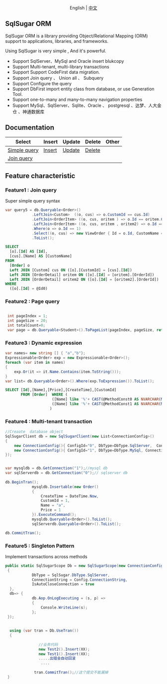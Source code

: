 
<p  align="center">
    <span>English</span> |  
    <a href="https://www.donet5.com/Home/Doc">中文</a>
</p>
 


## SqlSugar ORM

SqlSugar ORM is a library providing Object/Relational Mapping (ORM) support to applications, libraries, and frameworks.

Using SqlSugar is very simple , And it's powerful.

- Support SqlServer、MySql and Oracle  insert blukcopy  
- Support Multi-tenant, multi-library transactions
- Support Support CodeFirst data migration.
- Support Join query 、  Union all 、 Subquery 
- Support Configure the query  
- Support DbFirst import entity class from database, or use Generation Tool.
- Support one-to-many and many-to-many navigation properties
- Support MySql、SqlServer、Sqlite、Oracle 、 postgresql 、达梦、人大金仓 、神通数据库

##  Documentation
|Select  | Insert    | Update  | Delete| Other |
| ----- | --------- | ----------- | ------- |------- |
| <a  target="_bank" href="https://www.donet5.com/Home/Doc?typeId=1187">Simple query</a> | <a href="https://www.donet5.com/Home/Doc?typeId=1193"> Insert </a> |<a href="https://www.donet5.com/Home/Doc?typeId=1191">Update</a>|    <a href="https://www.donet5.com/Home/Doc?typeId=1195">Delete</a>    ||
| <a target="_bank" href="https://www.donet5.com/Home/Doc?typeId=1185">Join query </a> |      |    |         ||
##  Feature characteristic

###  Feature1 : Join query  
Super simple query syntax
```cs
var query5 = db.Queryable<Order>()
            .LeftJoin<Custom>  ((o, cus) => o.CustomId == cus.Id)
            .LeftJoin<OrderItem> ((o, cus, oritem ) => o.Id == oritem.OrderId)
            .LeftJoin<OrderItem> ((o, cus, oritem , oritem2) => o.Id == oritem2.OrderId)
            .Where(o => o.Id == 1)  
            .Select((o, cus) => new ViewOrder { Id = o.Id, CustomName = cus.Name })
            .ToList();   
```
```sql
SELECT
  [o].[Id] AS [Id],
  [cus].[Name] AS [CustomName]
FROM
  [Order] o
  Left JOIN [Custom] cus ON ([o].[CustomId] = [cus].[Id])
  Left JOIN [OrderDetail] oritem ON ([o].[Id] = [oritem].[OrderId])
  Left JOIN [OrderDetail] oritem2 ON ([o].[Id] = [oritem2].[OrderId])
WHERE
  ([o].[Id] = @Id0)
``` 

###   Feature2 : Page query
```cs

 int pageIndex = 1; 
 int pageSize = 20;
 int totalCount=0;
 var page = db.Queryable<Student>().ToPageList(pageIndex, pageSize, ref totalCount);
```
 
###    Feature3 : Dynamic expression
```cs
var names= new string [] { "a","b"};
Expressionable<Order> exp = new Expressionable<Order>();
foreach (var item in names)
{
    exp.Or(it => it.Name.Contains(item.ToString()));
}
var list= db.Queryable<Order>().Where(exp.ToExpression()).ToList();
 ```
 ```sql
SELECT [Id],[Name],[Price],[CreateTime],[CustomId]
        FROM [Order]  WHERE (
                      ([Name] like '%'+ CAST(@MethodConst0 AS NVARCHAR(MAX))+'%') OR 
                      ([Name] like '%'+ CAST(@MethodConst1 AS NVARCHAR(MAX))+'%')
                     )
```
###   Feature4 : Multi-tenant transaction
```cs
//Creaate  database object
SqlSugarClient db = new SqlSugarClient(new List<ConnectionConfig>()
{
    new ConnectionConfig(){ ConfigId="0", DbType=DbType.SqlServer,  ConnectionString=Config.ConnectionString, IsAutoCloseConnection=true },
    new ConnectionConfig(){ ConfigId="1", DbType=DbType.MySql, ConnectionString=Config.ConnectionString4 ,IsAutoCloseConnection=true}
});


var mysqldb = db.GetConnection("1");//mysql db
var sqlServerdb = db.GetConnection("0");// sqlserver db
 
db.BeginTran();
            mysqldb.Insertable(new Order()
            {
                CreateTime = DateTime.Now,
                CustomId = 1,
                Name = "a",
                Price = 1
            }).ExecuteCommand();
            mysqldb.Queryable<Order>().ToList();
            sqlServerdb.Queryable<Order>().ToList();

db.CommitTran();
```
###  Feature5 : Singleton Pattern
Implement transactions across methods
```CS
public static SqlSugarScope Db = new SqlSugarScope(new ConnectionConfig()
 {
            DbType = SqlSugar.DbType.SqlServer,
            ConnectionString = Config.ConnectionString,
            IsAutoCloseConnection = true 
  },
  db=> {
            db.Aop.OnLogExecuting = (s, p) =>
            {
                Console.WriteLine(s);
            };
 });
 
 
  using (var tran = Db.UseTran())
  {
          
               //业务代码
               new Test2().Insert(XX);
               new Test1().Insert(XX);
               .....出错会自动回滚
                ....
                         
             tran.CommitTran();//这个提交不能漏掉
 }
```
